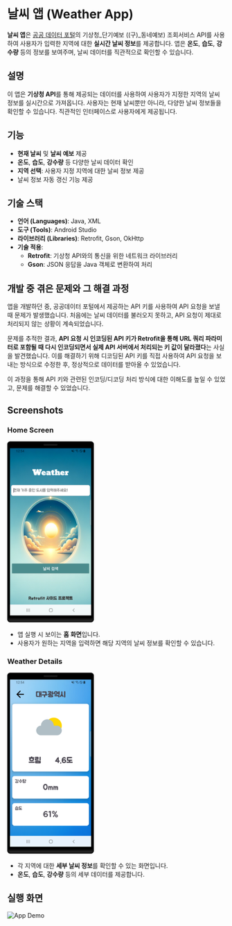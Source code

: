 # 날씨 앱 (Weather App)

**날씨 앱**은 <a href="https://www.data.go.kr/index.do">공공 데이터 포털</a>의 기상청_단기예보 ((구)_동네예보) 조회서비스 API를 사용하여 사용자가 입력한 지역에 대한 **실시간 날씨 정보**를 제공합니다. 앱은 **온도**, **습도**, **강수량** 등의 정보를 보여주며, 날씨 데이터를 직관적으로 확인할 수 있습니다.


## 설명

이 앱은 **기상청 API**를 통해 제공되는 데이터를 사용하여 사용자가 지정한 지역의 날씨 정보를 실시간으로 가져옵니다. 사용자는 현재 날씨뿐만 아니라, 다양한 날씨 정보들을 확인할 수 있습니다. 직관적인 인터페이스로 사용자에게 제공됩니다.


## 기능

- **현재 날씨** 및 **날씨 예보** 제공
- **온도**, **습도**, **강수량** 등 다양한 날씨 데이터 확인
- **지역 선택**: 사용자 지정 지역에 대한 날씨 정보 제공
- 날씨 정보 자동 갱신 기능 제공


## 기술 스택

- **언어 (Languages)**: Java, XML
- **도구 (Tools)**: Android Studio
- **라이브러리 (Libraries)**: Retrofit, Gson, OkHttp
- **기술 적용**:
  - **Retrofit**: 기상청 API와의 통신을 위한 네트워크 라이브러리
  - **Gson**: JSON 응답을 Java 객체로 변환하여 처리

 
## 개발 중 겪은 문제와 그 해결 과정
앱을 개발하던 중, 공공데이터 포털에서 제공하는 API 키를 사용하여 API 요청을 보낼 때 문제가 발생했습니다. 처음에는 날씨 데이터를 불러오지 못하고, API 요청이 제대로 처리되지 않는 상황이 계속되었습니다.

문제를 추적한 결과, **API 요청 시 인코딩된 API 키가 Retrofit을 통해 URL 쿼리 파라미터로 포함될 때 다시 인코딩되면서 실제 API 서버에서 처리되는 키 값이 달라졌다**는 사실을 발견했습니다. 이를 해결하기 위해 디코딩된 API 키를 직접 사용하여 API 요청을 보내는 방식으로 수정한 후, 정상적으로 데이터를 받아올 수 있었습니다.

이 과정을 통해 API 키와 관련된 인코딩/디코딩 처리 방식에 대한 이해도를 높일 수 있었고, 문제를 해결할 수 있었습니다.


## Screenshots

### Home Screen
<img src="screenshots/home.png" alt="home" width="200">

- 앱 실행 시 보이는 **홈 화면**입니다.
- 사용자가 원하는 지역을 입력하면 해당 지역의 날씨 정보를 확인할 수 있습니다.

### Weather Details
<img src="screenshots/showweather.png" alt="home" width="200">

- 각 지역에 대한 **세부 날씨 정보**를 확인할 수 있는 화면입니다.
- **온도**, **습도**, **강수량** 등의 세부 데이터를 제공합니다.


## 실행 화면

<img src="screenshots/Screen_recording.gif" alt="App Demo" width="250">
